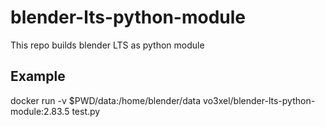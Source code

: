 # blender-lts-python-module
This repo builds blender LTS as python module

## Example
docker run -v $PWD/data:/home/blender/data vo3xel/blender-lts-python-module:2.83.5 test.py